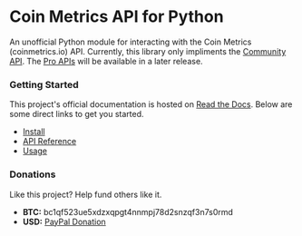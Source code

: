 Coin Metrics API for Python
===========================

An unofficial Python module for interacting with the Coin Metrics (coinmetrics.io) API. Currently, this library only impliments the [Community API](https://coinmetrics.io/api/). The [Pro APIs](https://coinmetrics.io/cm-network-data-pro/) will be available in a later release.

### Getting Started

This project's official documentation is hosted on [Read the Docs](https://coinmetrics.readthedocs.io/en/latest/index.html). Below are some direct links to get you started.

* [Install](https://coinmetrics.readthedocs.io/en/latest/install.html)
* [API Reference](https://coinmetrics.readthedocs.io/en/latest/api_ref.html)
* [Usage](https://coinmetrics.readthedocs.io/en/latest/usage.html)

### Donations

Like this project? Help fund others like it.

* __BTC:__ bc1qf523ue5xdzxqpgt4nnmpj78d2snzqf3n7s0rmd
* __USD:__ [PayPal Donation](https://www.paypal.com/cgi-bin/webscr?cmd=_donations&business=NBK3S2YT92NVJ&currency_code=USD&source=url)